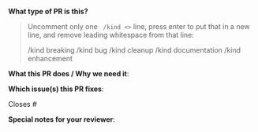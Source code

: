<!--  Thanks for sending a pull request!  Here are some tips for you:

1. If this is your first time, please read our contributor guidelines: https://github.com/ai-on-gke/website/blob/main/CONTRIBUTING.md
2. Please label this pull request according to what type of issue you are addressing.
3. Ensure you have added or ran the appropriate tests for your PR.
-->

**What type of PR is this?**
> Uncomment only one ` /kind <>` line, press enter to put that in a new line, and remove leading whitespace from that line:
>
> /kind breaking
> /kind bug
> /kind cleanup
> /kind documentation
> /kind enhancement

**What this PR does / Why we need it**:

**Which issue(s) this PR fixes**:
<!--
*Automatically closes linked issue when PR is merged.
Usage: `Closes #<issue number>`, or `Closes (paste link of issue)`.
-->
Closes #

**Special notes for your reviewer**:
